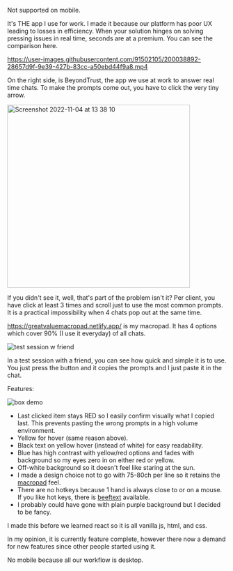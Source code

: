 Not supported on mobile.



It's THE app I use for work. I made it because our platform has poor UX leading to losses in efficiency. When your solution hinges on solving pressing issues in real time, seconds are at a premium. You can see the comparison here.

https://user-images.githubusercontent.com/91502105/200038892-28657d9f-9e39-427b-83cc-a50ebd44f9a8.mp4

On the right side, is BeyondTrust, the app we use at work to answer real time chats. 
To make the prompts come out, you have to click the very tiny arrow. 

<img width="420" alt="Screenshot 2022-11-04 at 13 38 10" src="https://user-images.githubusercontent.com/91502105/200040601-8a813a9e-8bb2-4f56-a163-780224267906.png">

If you didn't see it, well, that's part of the problem isn't it? Per client, you have click at least 3 times
and scroll just to use the most common prompts. It is a practical impossibility when 4 chats pop out at the same time.

https://greatvaluemacropad.netlify.app/ is my macropad. It has 4 options which cover 90% (I use it everyday) of all chats. 

![test session w friend](https://user-images.githubusercontent.com/91502105/200043517-aa71898c-d0d7-428e-b226-25164ca5def7.gif)

In a test session with a friend, you can see how quick and simple it is to use. You just press the button and it copies the prompts and I just paste it in the chat.

Features:

![box demo](https://user-images.githubusercontent.com/91502105/200045794-a2d4f731-8c65-4bdf-82d1-4c24d0e41eaf.gif)


- Last clicked item stays RED so I easily confirm visually what I copied last. This prevents pasting the wrong prompts in a high volume environment. 
- Yellow for hover (same reason above). 
- Black text on yellow hover (instead of white) for easy readability. 
- Blue has high contrast with yellow/red options and fades with background so my eyes zero in on either red or yellow. 
- Off-white background so it doesn't feel like staring at the sun.
- I made a design choice not to go with 75-80ch per line so it retains the [macropad](https://www.tindie.com/products/dekuNukem/duckypad-do-it-all-mechanical-macropad/) feel.
- There are no hotkeys because 1 hand is always close to or on a mouse. If you like hot keys, there is  [beeftext](https://beeftext.org/) available.
- I probably could have gone with plain purple background but I decided to be fancy. 

I made this before we learned react so it is all vanilla js, html, and css.

In my opinion, it is currently feature complete, however there now a demand for new features since other people started using it.

No mobile because all our workflow is desktop.
